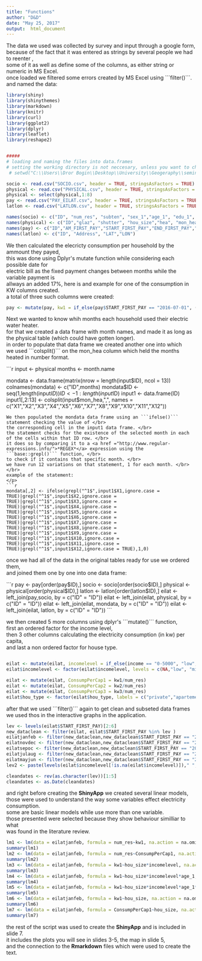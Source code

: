```yaml
---
title: "Functions"
author: "D&D"
date: "May 25, 2017"
output:  html_document
---
```


<p>
The data we used was collected by survey and input through a google form, </br>
because of the fact that it was entered as strings by several people we had to reenter ,</br>
some of it as well as define some of the columns, as either string or numeric in MS Excel. </br>
once loaded we filtered some errors created by MS Excel using ```filter()```.</br> 
and named the data:
</p>

```r
library(shiny)
library(shinythemes)
library(markdown)
library(knitr)
library(curl)
library(ggplot2)
library(dplyr)
library(leaflet)
library(reshape2)


#####
# loading and naming the files into data.frames
# setting the working directory is not neccesary, unless you want to check the data outside of shiny.
 # setwd("C:\\Users\\Dror Bogin\\Desktop\\University\\Geogeraphy\\seminar_diana\\app_test")

socio <- read.csv("SOCIO.csv", header = TRUE, stringsAsFactors = TRUE)
physical <- read.csv("PHYSICAL.csv", header = TRUE, stringsAsFactors = TRUE)
physical <- select(physical,1:8)
pay <- read.csv("PAY_EILAT.csv", header = TRUE, stringsAsFactors = TRUE)
latlon <- read.csv("LATLON.csv", header = TRUE, stringsAsFactors = TRUE)

names(socio) <- c("ID", "num_res", "subten", "sex_1","age_1", "edu_1", "work_1","sex_2","age_2", "edu_2", "work_2", "kids_num","kids_age", "income", "notes")
names(physical) <- c("ID","glaz", "shutter", "hou_size","hea", "mon_hea", "dur_hea", "hou_type")
names(pay) <- c("ID","AM_FIRST_PAY","START_FIRST_PAY","END_FIRST_PAY","AM_SEC_PAY","START_SEC_PAY","END_SEC_PAY","AM_THIRD_PAY","START_THIRD_PAY","END_THIRD_PAY")
names(latlon) <- c("ID", "Address", "LAT","LON")
```
<p>
We then calculated the elecricty consumption per household by the ammount they payed, </br>
this was done using Dplyr's mutate function while considering each possible date for</br>
electric bill as the fixed payment changes between months while the variable payment is</br>
allways an added 17%, here is and example for one of the consumption in KW columns created. </br>
a total of three such columns were created:
</p>

```r
pay <- mutate(pay, kw1 = if_else(pay$START_FIRST_PAY == "2016-07-01", (((pay$AM_FIRST_PAY - 26.89)-((pay$AM_FIRST_PAY*100/117)*0.17))/0.4558),if_else(pay$START_FIRST_PAY == "2016-09-01", (((pay$AM_FIRST_PAY - 25.07)-((pay$AM_FIRST_PAY*100/117)*0.17))/0.4558),if_else(pay$START_FIRST_PAY == "2016-11-01", (((pay$AM_FIRST_PAY - 26.43)-((pay$AM_FIRST_PAY*100/117)*0.17))/0.4558),if_else(pay$START_FIRST_PAY == "2017-01-01", (((pay$AM_FIRST_PAY - 31.81)-((pay$AM_FIRST_PAY*100/117)*0.17))/0.4726),0)))))
```
<p>
Next we wanted to know whih months each household used their electric water heater. </br>
for that we created a data frame with month names, and made it as long as the physical table (which could have gotten longer). </br>
in order to populate that data frame we created another one into which </br>
we used ```colsplit()``` on the mon_hea column which held the months heated in number format. </br>

</p>
```r
input <- physical
months <- month.name

mondata <- data.frame(matrix(nrow = length(input$ID), ncol = 13))
colnames(mondata) <- c("ID",months)
mondata$ID <- seq(1,length(input$ID))
ID <- 1:length(input$ID)
input1 <- data.frame(ID)
input1[,2:13] <- colsplit(input$mon_hea,",", names = c("X1","X2","X3","X4","X5","X6","X7","X8","X9","X10","X11","X12"))

```
We then populated the mondata data frame using an ```ifelse()``` statement checking the value of </br>
the corresponding cell in the input1 data frame. </br>
the statement checks for the existence of the selected month in each of the cells within that ID row. </br>
it does so by comparing it to a <a href ="http://www.regular-expressions.info/">*REGEX*</a> expression using the ```base::grepl()``` function, </br>
to check if it contains that specific month. </br>
we have run 12 variations on that statement, 1 for each month. </br>
</br>
example of the statement:
</p>
```r
mondata[,2] <- ifelse(grepl("^1$",input1$X1,ignore.case = TRUE)|grepl("^1$",input1$X2,ignore.case = TRUE)|grepl("^1$",input1$X3,ignore.case = TRUE)|grepl("^1$",input1$X4,ignore.case = TRUE)|grepl("^1$",input1$X5,ignore.case = TRUE)|grepl("^1$",input1$X6,ignore.case = TRUE)|grepl("^1$",input1$X7,ignore.case = TRUE)|grepl("^1$",input1$X8,ignore.case = TRUE)|grepl("^1$",input1$X9,ignore.case = TRUE)|grepl("^1$",input1$X10,ignore.case = TRUE)|grepl("^1$",input1$X11,ignore.case = TRUE)|grepl("^1$",input1$X12,ignore.case = TRUE),1,0)

```

<p>
once we had all of the data in the original tables ready for use we ordered them, </br>
and joined them one by one into one data frame:
</p>
```r
pay <- pay[order(pay$ID),]
socio <- socio[order(socio$ID),]
physical <- physical[order(physical$ID),]
latlon <- latlon[order(latlon$ID),]
eilat <- left_join(pay,socio, by = c("ID" = "ID"))
eilat <- left_join(eilat, physical, by = c("ID" = "ID"))
eilat <- left_join(eilat, mondata, by = c("ID" = "ID"))
eilat <- left_join(eilat, latlon, by = c("ID" = "ID"))
```

<p>
we then created 5 more columns using dplyr's ```mutate()``` function, </br>
first an ordered factor for the income level, </br>
then 3 other columns calculating the electricity consumption (in kw) per capita, </br>
and last a non ordered factor for house type.
</p>

```r

eilat <- mutate(eilat, incomelevel = if_else(income == "0-5000", "low", if_else(income == "5000-10000", "mid-low", if_else(income == "10000-15000","mid" ,if_else(income == "15000-20000","mid-high", if_else(income == "20000+", "high", "NA"))))))
eilat$incomelevel <- factor(eilat$incomelevel, levels = c(NA,"low", "mid-low", "mid", "mid-high","high"), ordered = TRUE)

eilat <- mutate(eilat, ConsumpPerCap1 = kw1/num_res)
eilat <- mutate(eilat, ConsumpPerCap2 = kw2/num_res)
eilat <- mutate(eilat, ConsumpPerCap3 = kw3/num_res)
eilat$hou_type <- factor(eilat$hou_type, labels = c("private","apartement"))

```

<p>
after that we used ```filter()``` again to get clean and subseted data frames </br> we used thos in the interactive graphs in the application. </br>
</p>

```r
lev <- levels(eilat$START_FIRST_PAY)[2:6]
new_dataclean <- filter(eilat, eilat$START_FIRST_PAY %in% lev )
eilatjanfeb <- filter(new_dataclean,new_dataclean$START_FIRST_PAY == "2017-01-01")
eilatnovdec <- filter(new_dataclean,new_dataclean$START_FIRST_PAY == "2016-11-01")
eilatsepoc <- filter(new_dataclean,new_dataclean$START_FIRST_PAY == "2016-09-01")
eilatjulaug <- filter(new_dataclean,new_dataclean$START_FIRST_PAY == "2016-07-01")
eilatmayjun <- filter(new_dataclean,new_dataclean$START_FIRST_PAY == "2016-05-01")
lev2 <- paste(levels(eilat$incomelevel[!is.na(eilat$incomelevel)])," ", table(eilat$incomelevel[!is.na(eilat$incomelevel)]) )

cleandates <- rev(as.character(lev))[1:5]
cleandates <- as.Date(cleandates)
```
 <p>
 and right before creating the <b>ShinyApp</b> we created several linear models, </br>
 those were used to understand the way some variables effect electricity consumption.</br>
 some are basic linear models while use more than one variable. </br>
 those presented were selected because they show behaviour similliar to what </br>
 was found in the literature review. </br>
</p>

```r
lm1 <- lm(data = eilatjanfeb, formula = num_res~kw1, na.action = na.omit)
summary(lm1)
lm2 <- lm(data = eilatjanfeb, formula = num_res~ConsumpPerCap1, na.action = na.omit)
summary(lm2)
lm3 <- lm(data = eilatjanfeb, formula = kw1~hou_size*incomelevel, na.action = na.omit)
summary(lm3)
lm4 <- lm(data = eilatjanfeb, formula = kw1~hou_size*incomelevel*age_1, na.action = na.omit)
summary(lm4)
lm5 <- lm(data = eilatjanfeb, formula = kw1~hou_size*incomelevel*age_1*hou_type, na.action = na.omit)
summary(lm5)
lm6 <- lm(data = eilatjanfeb, formula = kw1~hou_size, na.action = na.omit)
summary(lm6)
lm7 <- lm(data = eilatjanfeb, formula = ConsumpPerCap1~hou_size, na.action = na.omit)
summary(lm7)
```
<p>
the rest of the script was used to create the <b>ShinyApp</b> and is included in slide 7. </br>
it includes the plots you will see in slides 3-5, the map in slide 5, </br>
and the connection to the <b>Rmarkdown</b> files which were used to create the text. </br>
</p>
</br>










































